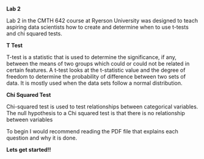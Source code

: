 **Lab 2**

Lab 2 in the CMTH 642 course at Ryerson University was designed to teach aspiring data scientists how to create and determine when to use t-tests and chi squared tests.

**T Test**

T-test is a statistic that is used to determine the significance, if any, between the means of two groups which could or could not be related in certain features. A t-test looks at the t-statistic value and the degree of freedom to determine the probability of difference between two sets of data. It is mostly used when the data sets follow a normal distribution.

**Chi Squared Test**

Chi-squared test is used to test relationships between categorical variables. The null hypothesis to a Chi squared test is that there is no relationship between variables

To begin I would recommend reading the PDF file that explains each question and why it is done.

**Lets get started!!**


